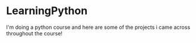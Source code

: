 # LearningPython
I'm doing a python course and here are some of the projects i came across throughout the course!
